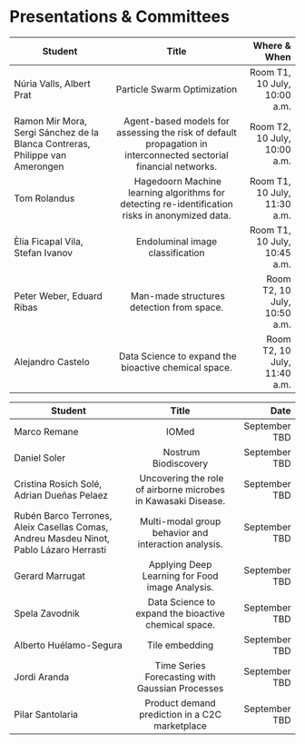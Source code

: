# Presentations & Committees

| Student   |      Title      |  Where & When |
|----------|:---------:|----------:|
| Núria Valls, Albert Prat	 |  Particle Swarm Optimization | Room T1, 10 July, 10:00 a.m. |
|  Ramon Mir Mora, Sergi Sánchez de la Blanca Contreras, Philippe van Amerongen	| Agent-based models for assessing the risk of default propagation in interconnected sectorial financial networks.	| Room T2, 10 July, 10:00 a.m.  |
|  Tom Rolandus | Hagedoorn	Machine learning algorithms for detecting re-identification risks in anonymized data. |	Room T1, 10 July, 11:30 a.m.   |
|  Èlia Ficapal Vila, Stefan Ivanov	| Endoluminal image classification	| Room T1, 10 July, 10:45 a.m.  |
|  Peter Weber, Eduard Ribas	| Man-made structures detection from space.	| Room T2, 10 July, 10:50 a.m.  |
|  Alejandro Castelo	| Data Science to expand the bioactive chemical space.	| Room T2, 10 July, 11:40 a.m.   |


| Student   |      Title      |  Date |
|----------|:-------------:|------:|
| Marco Remane |	IOMed	| September TBD |
|  Daniel Soler	| Nostrum Biodiscovery	| September TBD  |
|  Cristina Rosich Solé, Adrian Dueñas Pelaez	| Uncovering the role of airborne microbes in Kawasaki Disease.	| September TBD  |
|  Rubén Barco Terrones, Aleix Casellas Comas, Andreu Masdeu Ninot, Pablo Lázaro Herrasti	| Multi-modal group behavior and interaction analysis.	| September TBD  |
|  Gerard Marrugat	| Applying Deep Learning for Food image Analysis.	| September TBD  |
|  Spela Zavodnik	| Data Science to expand the bioactive chemical space.	| September TBD  |
| Alberto Huélamo-Segura | Tile embedding | September TBD |
| Jordi Aranda | Time Series Forecasting with Gaussian Processes | September TBD |
| Pilar Santolaria | Product demand prediction in a C2C marketplace  | September TBD |
